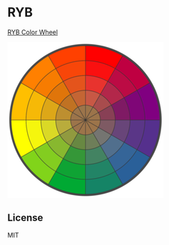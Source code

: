 RYB
===

[RYB Color Wheel](http://bahamas10.github.io/ryb)

![color wheel](/assets/ryb-wheel.png)

License
-------

MIT
